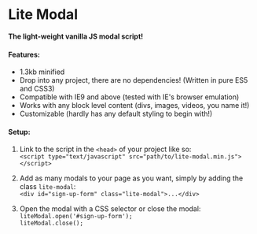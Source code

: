 # Lite Modal

**The light-weight vanilla JS modal script!**

#### Features:

- 1.3kb minified
- Drop into any project, there are no dependencies! (Written in pure ES5 and CSS3)
- Compatible with IE9 and above (tested with IE's browser emulation)
- Works with any block level content (divs, images, videos, you name it!)
- Customizable (hardly has any default styling to begin with!)

#### Setup:

1) Link to the script in the `<head>` of your project like so:  
`<script type="text/javascript" src="path/to/lite-modal.min.js"></script>`


2) Add as many modals to your page as you want, simply by adding the class `lite-modal`:  
`<div id="sign-up-form" class="lite-modal">...</div>`


3) Open the modal with a CSS selector or close the modal:  
`liteModal.open('#sign-up-form');`  
`liteModal.close();`